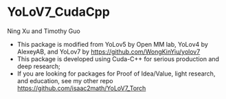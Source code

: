 # YoLoV7_CudaCpp

Ning Xu and Timothy Guo

* This package is modified from YoLov5 by Open MM lab, YoLov4 by AlexeyAB, and YoLov7 by https://github.com/WongKinYiu/yolov7 
* This package is developed using Cuda-C++ for serious production and deep research;
* If you are looking for packages for Proof of Idea/Value, light research, and education, see my other repo https://github.com/isaac2math/YoLoV7_Torch